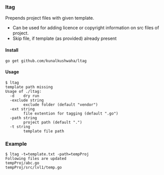 ### ltag

Prepends project files with given template.

- Can be used for adding licence or copyright information on src files of project.
- Skip file, if template (as provided) already present 

#### Install

```
go get github.com/kunalkushwaha/ltag
```


#### Usage
```
$ ltag
template path missing
Usage of ./ltag:
  -d    dry run
  -exclude string
        exclude folder (default "vendor")
  -ext string
        file extention for tagging (default ".go")
  -path string
        project path (default ".")
  -t string
        template file path
```

### Example

```
$ ltag -t=template.txt -path=tempProj
Following files are updated
tempProj/abc.go
tempProj/src/lvl1/temp.go
```